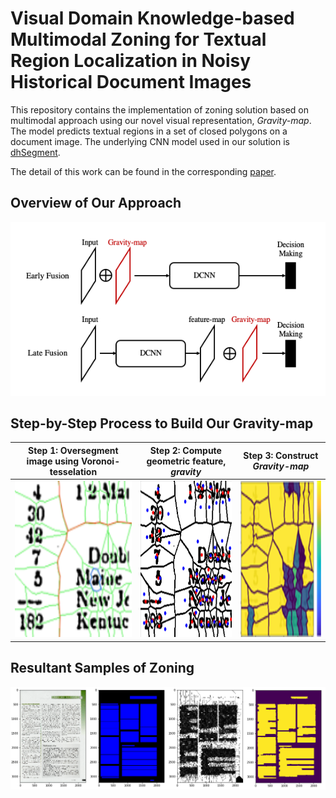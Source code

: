 # Visual Domain Knowledge-based Multimodal Zoning for Textual Region Localization in Noisy Historical Document Images
This repository contains the implementation of zoning solution based on multimodal approach using our novel visual representation, *Gravity-map*. The model predicts textual regions in a set of closed polygons on a document image. The underlying CNN model used in our solution is [dhSegment](https://dhsegment.readthedocs.io/en/latest/).

The detail of this work can be found in the corresponding [paper](https://doi.org/10.1117/1.JEI.30.6.063028).

## Overview of Our Approach
![fusion_approach](/assets/fusion_approach.png)

## Step-by-Step Process to Build Our Gravity-map
Step 1: Oversegment image using Voronoi-tesselation |  Step 2: Compute geometric feature, *gravity* | Step 3: Construct *Gravity-map*     
:-------------------------:|:-------------------------:|:--------------------------:|
<img src="/assets/gravity_step_1.png" width="250" height="250">  |  <img src="/assets/gravity_step_2.png" width="250" height="250"> | <img src="/assets/gravity_step_3.png" width="250" height="250">


## Resultant Samples of Zoning
![resultant_sample](/assets/resultant_sample_clean.png)
